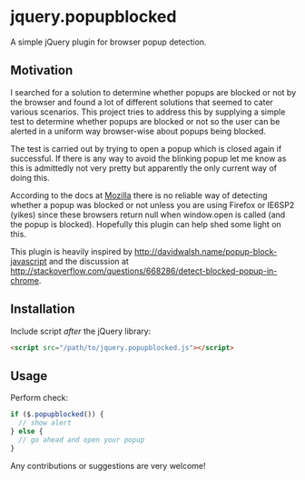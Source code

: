 # jquery.popupblocked

A simple jQuery plugin for browser popup detection.

## Motivation

I searched for a solution to determine whether popups are blocked or not by
the browser and found a lot of different solutions that seemed to cater
various scenarios. This project tries to address this by supplying a simple
test to determine whether popups are blocked or not so the user can be alerted
in a uniform way browser-wise about popups being blocked.

The test is carried out by trying to open a popup which is closed again if
successful. If there is any way to avoid the blinking popup let me know as this
is admittedly not very pretty but apparently the only current way of doing
this.

According to the docs at [Mozilla](https://developer.mozilla.org/en-US/docs/Web/API/Window.open)
there is no reliable way of detecting whether a popup was blocked or not
unless you are using Firefox or IE6SP2 (yikes) since these browsers return
null when window.open is called (and the popup is blocked). Hopefully this
plugin can help shed some light on this.

This plugin is heavily inspired by
http://davidwalsh.name/popup-block-javascript and the discussion at
http://stackoverflow.com/questions/668286/detect-blocked-popup-in-chrome.

## Installation

Include script *after* the jQuery library:

```html
<script src="/path/to/jquery.popupblocked.js"></script>
```

## Usage

Perform check:

```javascript
if ($.popupblocked()) {
  // show alert
} else {
  // go ahead and open your popup
}
```

Any contributions or suggestions are very welcome!
